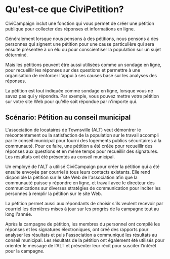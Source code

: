 Qu'est-ce que CiviPetition?
===========================

CiviCampaign inclut une fonction qui vous permet de créer une pétition publique pour collecter des réponses et informations en ligne.

Généralement lorsque nous pensons à des pétitions, nous pensons à des personnes qui signent une pétition pour une cause particulière qui sera ensuite présentée à un élu ou pour conscientiser la population sur un sujet déterminé.

Mais les pétitions peuvent être aussi utilisées comme un sondage en ligne, pour recueillir les réponses sur des questions et permettre à une organisation de renforcer l'appui à ses causes basé sur les analyses des réponses.

La pétition est tout indiquée comme sondage en ligne, lorsque vous ne savez pas qui y répondra. Par exemple, vous pouvez mettre votre pétition sur votre site Web pour qu’elle soit répondue par n'importe qui.

Scénario: Pétition au conseil municipal
---------------------------------------

L'association de locataires de Townsville (ALT) veut démontrer le mécontentement ou la satisfaction de la population sur le travail accompli par le conseil municipal pour fourni des logements publics sécuritaires à la communauté.
Pour ce faire, une pétition a été créée pour recueillir des réponses aux questions et en même temps pour recueillir des signatures.
Les résultats ont été présentés au conseil municipal.

Un employé de l'ALT a utilisé CiviCampaign pour créer la pétition qui a été ensuite envoyée par courriel à tous leurs contacts existants.
Elle rend disponible la pétition sur le site Web de l'association afin que la communauté puisse y répondre en ligne, et travail avec le directeur des communications sur diverses stratégies de communication pour inciter les personnes à remplir la pétition sur le site Web.

La pétition permet aussi aux répondants de choisir s'ils veulent recevoir par courriel les dernières mises à jour sur les progrès de la campagne tout au long l'année.

Après la campagne de pétition, les membres du personnel ont compilé les réponses et les signatures électroniques, ont créé des rapports pour analyser les résultats et puis l'association a communiqué les résultats au conseil municipal.
Les résultats de la pétition ont également été utilisés pour orienter le message de l'ALT et présenter leur récit pour susciter l'intérêt pour la campagne.
